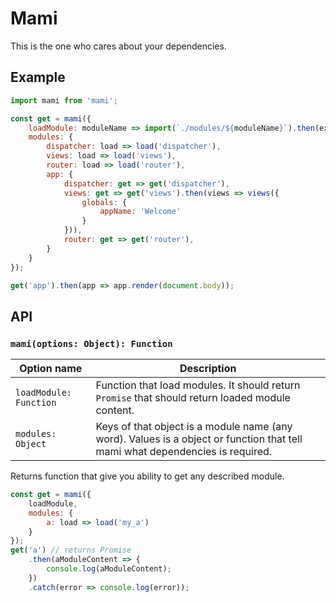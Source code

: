 # Mami

This is the one who cares about your dependencies.

## Example

```js
import mami from 'mami';

const get = mami({
    loadModule: moduleName => import(`./modules/${moduleName}`).then(exports => exports['default']),
    modules: {
        dispatcher: load => load('dispatcher'),
        views: load => load('views'),
        router: load => load('router'),
        app: {
            dispatcher: get => get('dispatcher'),
            views: get => get('views').then(views => views({
                globals: {
                    appName: 'Welcome'
                }
            })),
            router: get => get('router'),
        }
    }
});

get('app').then(app => app.render(document.body));
```

## API

### `mami(options: Object): Function`

| Option name | Description |
| --- | --- |
| `loadModule: Function` | Function that load modules. It should return `Promise` that should return loaded module content. |
| `modules: Object` | Keys of that object is a module name (any word). Values is a object or function that tell mami what dependencies is required. |

Returns function that give you ability to get any described module.

```js
const get = mami({
    loadModule,
    modules: {
        a: load => load('my_a')
    }
});
get('a') // returns Promise
    .then(aModuleContent => {
        console.log(aModuleContent);
    })
    .catch(error => console.log(error));
```
